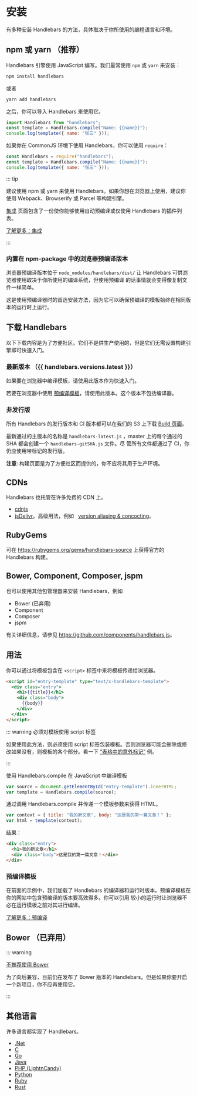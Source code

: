 # 安装

<script setup>
import DownloadHandlebars from '../../../.vitepress/components/DownloadHandlebars.vue';
import { data as handlebars } from '../../../handlebars.data.js';
</script>

有多种安装 Handlebars 的方法，具体取决于你所使用的编程语言和环境。

## npm 或 yarn （推荐）

Handlebars 引擎使用 JavaScript 编写。我们最常使用 `npm` 或 `yarn` 来安装：

```bash
npm install handlebars
```

或者

```bash
yarn add handlebars
```

之后，你可以导入 Handlebars 来使用它。

```js
import Handlebars from "handlebars";
const template = Handlebars.compile("Name: {{name}}");
console.log(template({ name: "张三" }));
```

如果你在 CommonJS 环境下使用 Handlebars，你可以使用 `require`：

```js
const Handlebars = require("handlebars");
const template = Handlebars.compile("Name: {{name}}");
console.log(template({ name: "张三" }));
```

::: tip

建议使用 npm 或 yarn 来使用 Handlebars。如果你想在浏览器上使用，建议你使用 Webpack、Browserify 或 Parcel 等构建引擎。

[集成](integrations.md) 页面包含了一份使你能够使用自动预编译或仅使用 Handlebars 的插件列表。

[了解更多：集成](integrations.md)

:::

### 内置在 npm-package 中的浏览器预编译版本

浏览器预编译版本位于 `node_modules/handlebars/dist/` 让 Handlebars 可供浏览器使用取决于你所使用的编译系统，但使用预编译
的话事情就会变得像复制文件一样简单。

这是使用预编译器时的首选安装方法，因为它可以确保预编译的模板始终在相同版本的运行时上运行。

## 下载 Handlebars

以下下载内容是为了方便社区。它们不是供生产使用的，但是它们无需设置构建引擎即可快速入门。

### 最新版本 （{{ handlebars.versions.latest }}）

<DownloadHandlebars>

如果要在浏览器中编译模板，请使用此版本作为快速入门。

</DownloadHandlebars>

<DownloadHandlebars :runtimeOnly="true">

若要在浏览器中使用 [预编译模板](precompilation.md)，请使用此版本。这个版本不包括编译器。

</DownloadHandlebars>

### 非发行版

所有 Handlebars 的发行版本和 CI 版本都可以在我们的 S3 上下载
[Build 页面](https://s3.amazonaws.com/builds.handlebarsjs.com/index.html)。

最新通过的主版本的名称是 `handlebars-latest.js` ，master 上的每个通过的 SHA 都会创建一个 `handlebars-gitSHA.js` 文件。尽
管所有文件都通过了 CI，你仍应使用带标记的发行版。

**注意**: 构建页面是为了方便社区而提供的，你不应将其用于生产环境。

## CDNs

Handlebars 也托管在许多免费的 CDN 上。

- [cdnjs](https://cdnjs.com/libraries/handlebars.js)
- [jsDelivr](http://www.jsdelivr.com/#!handlebarsjs)。高级用法，例如
    [version aliasing & concocting](https://github.com/jsdelivr/jsdelivr#usage)。

## RubyGems

可在 <https://rubygems.org/gems/handlebars-source> 上获得官方的 Handlebars 构建。

## Bower, Component, Composer, jspm

也可以使用其他包管理器来安装 Handlebars，例如

- Bower (已弃用)
- Component
- Composer
- jspm

有关详细信息，请参见 <https://github.com/components/handlebars.js>。

## 用法

你可以通过将模板包含在 `<script>` 标签中来将模板传递给浏览器。

```html
<script id="entry-template" type="text/x-handlebars-template">
  <div class="entry">
    <h1>{{title}}</h1>
    <div class="body">
      {{body}}
    </div>
  </div>
</script>
```

::: warning 必须对模板使用 script 标签

如果使用此方法，则必须使用 script 标签包装模板。否则浏览器可能会删除或修改如果没有，则模板的各个部分。看一下
[“表格中的意外标记”](https://html.spec.whatwg.org/multipage/parsing.html#unexpected-markup-in-tables) 例。

:::

使用 Handlebars.compile 在 JavaScript 中编译模板

```js
var source = document.getElementById("entry-template").innerHTML;
var template = Handlebars.compile(source);
```

通过调用 Handlebars.compile 并传递一个模板参数来获得 HTML。

```js
var context = { title: "我的新文章", body: "这是我的第一篇文章！" };
var html = template(context);
```

结果：

```html
<div class="entry">
  <h1>我的新文章</h1>
  <div class="body">这是我的第一篇文章！</div>
</div>
```

### 预编译模板

在前面的示例中，我们加载了 Handlebars 的编译器和运行时版本。预编译模板在你的网站中包含预编译的版本要高效得多。你可以引用
较小的运行时让浏览器不必在运行模板之前对其进行编译。

[了解更多：预编译](precompilation.html)

## Bower （已弃用）

::: warning

[不推荐使用 Bower](https://bower.io/blog/2017/how-to-migrate-away-from-bower/)

为了向后兼容，目前仍在发布了 Bower 版本的 Handlebars。但是如果你要开启一个新项目，你不应再使用它。

:::

## 其他语言

许多语言都实现了 Handlebars。

- [.Net](https://github.com/Handlebars-Net/Handlebars.Net)
- [C](https://github.com/jbboehr/handlebars.c)
- [Go](https://github.com/aymerick/raymond)
- [Java](https://github.com/jknack/handlebars.java)
- [PHP (LightnCandy)](https://github.com/zordius/lightncandy)
- [Python](https://github.com/wbond/pybars3)
- [Ruby](https://github.com/cowboyd/handlebars.rb)
- [Rust](https://github.com/sunng87/handlebars-rust)
